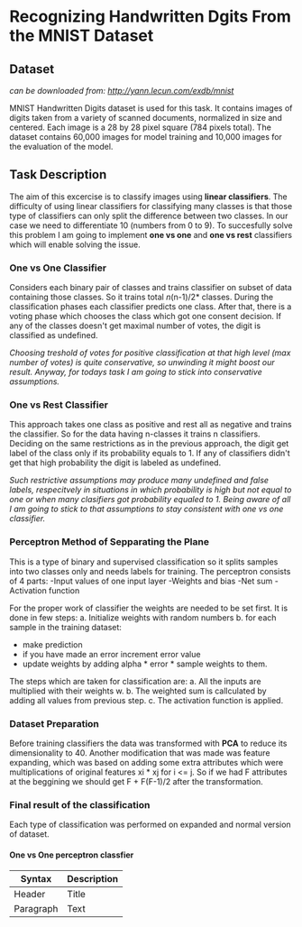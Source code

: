 # Recognizing Handwritten Dgits From the MNIST Dataset

## Dataset
*can be downloaded from: http://yann.lecun.com/exdb/mnist*

MNIST Handwritten Digits dataset is used for this task. It contains images of digits taken from a variety of scanned documents, normalized in size and centered. Each image is a 28 by 28 pixel square (784 pixels total). The dataset contains 60,000 images for model training and 10,000 images for the evaluation of the model.

## Task Description
The aim of this excercise is to classify images using **linear classifiers**. The difficulty of using linear classifiers for classifying many classes is that those type of classifiers can only split the difference between two classes. In our case we need to differentiate 10 (numbers from 0 to 9). To succesfully solve this problem I am going to implement **one vs one** and **one vs rest** classifiers which will enable solving the issue. 

### One vs One Classifier
Considers each binary pair of classes and trains classifier on subset of data containing those classes. So it trains total *n*(n-1)/2* classes. During the classification phases each classifier predicts one class. After that, there is a voting phase which chooses the class which got one consent decision. If any of the classes doesn't get maximal number of votes, the digit is classified as undefined. 

*Choosing treshold of votes for positive classification at that high level (max number of votes) is quite conservative, so unwinding it might boost our result. Anyway, for todays task I am going to stick into conservative assumptions.*

### One vs Rest Classifier 
This approach takes one class as positive and rest all as negative and trains the classifier. So for the data having n-classes it trains n classifiers. Deciding on the same restrictions as in the previous approach, the digit get label of the class only if its probability equals to 1. If any of classifiers didn't get that high probability the digit is labeled as undefined.

*Such restrictive assumptions may produce many undefined and false labels, respecitvely in situations in which probability is high but not equal to one or when many clasifiers got probability equaled to 1. Being aware of all I am going to stick to that assumptions to stay consistent with one vs one classifier.*

### Perceptron Method of Sepparating the Plane
This is a type of binary and supervised classification so it splits samples into two classes only and needs labels for training. 
The perceptron consists of 4 parts:
-Input values of one input layer
-Weights and bias
-Net sum
-Activation function

For the proper work of classifier the weights are needed to be set first. It is done in few steps:
a. Initialize weights with random numbers
b. for each sample in the training dataset:
- make prediction
- if you have made an error increment error value
- update weights by adding alpha * error * sample weights to them.

The steps which are taken for classification are:
a. All the inputs are multiplied with their weights w.
b. The weighted sum is callculated by adding all values from previous step.
c. The activation function is applied. 

### Dataset Preparation

Before training classifiers the data was transformed with **PCA** to reduce its dimensionality to 40. 
Another modification that was made was feature expanding, which was based on adding some extra attributes which were multiplications of original features xi * xj for i <= j. So if we had F attributes at the beggining we should get F + F(F-1)/2 after the transformation. 

### Final result of the classification
Each type of classification was performed on expanded and normal version of dataset.

#### One vs One perceptron classfier
| Syntax      | Description |
| ----------- | ----------- |
| Header      | Title       |
| Paragraph   | Text        |
